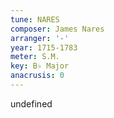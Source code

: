 ```yaml
---
tune: NARES
composer: James Nares
arranger: '-'
year: 1715-1783
meter: S.M.
key: B♭ Major
anacrusis: 0
---
```

undefined